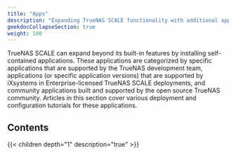 ```yaml
---
title: "Apps"
description: "Expanding TrueNAS SCALE functionality with additional applications."
geekdocCollapseSection: true
weight: 100
---
```


TrueNAS SCALE can expand beyond its built-in features by installing self-contained applications.
These applications are categorized by specific applications that are supported by the TrueNAS development team, applications (or specific application versions) that are supported by iXsystems in Enterprise-licensed TrueNAS SCALE deployments, and community applications built and supported by the open source TrueNAS community.
Articles in this section cover various deployment and configuration tutorials for these applications.

## Contents

{{< children depth="1" description="true" >}}